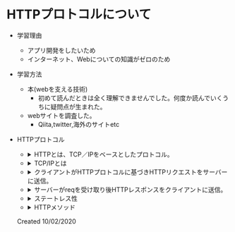 # HTTPプロトコルについて

- 学習理由
  - アプリ開発をしたいため
  - インターネット、Webについての知識がゼロのため

- 学習方法
  - 本(webを支える技術)
    - 初めて読んだときは全く理解できませんでした。何度か読んでいくうちに疑問点が生まれた。
  - webサイトを調査した。
    - Qiita,twitter,海外のサイトetc

- HTTPプロトコル
  -  <details><summary>HTTPとは、TCP／IPをベースとしたプロトコル。</summary><div>

      ```
       インターネットは階層プロトコルになっていて、インターネット層と呼ぶ。

       |           インターネット層          |
        -------------------------------------
        アプリケーション層| HTTP DNS SMTP etc        
         トランスポート層 |     TCP UDP      
         インテーネット層 |        IP        
        ネットワークインターフェイス層|イーサネット
      ```

      </div></details>
  - <details><summary>TCP/IPとは</summary><div>

      ```
      TCPとは、トランスポート層に存在し、接続先にコネクションを作る。IPからバラバラに送られてきたパケット(分割されたデータ)の抜けをチェックしデータの到着を保証する。

      IPとは、インターネット層に存在し、TCPポートを通じてパケットを送信する。(送信の順番は決まってない)
      ```

    </div></details> 
  - <details><summary>クライアントがHTTPプロトコルに基づきHTTPリクエストをサーバーに送信。</summary><div>

    ```
    1. リクエストメッセージの構築
    2. 送信
    3. レスポンスが返るまで待機
    4. レスポンスメッセージの受信
    5. 解析
    6. クライアントの目的のために必要な処理(レンタリング等) 
    ```

    </div></details>
  - <details><summary>サーバーがreqを受け取り後HTTPレスポンスをクライアントに送信。</summary><div>

    ```
    1. リクエストの待機
    2. リクエストを受信
    3. 解析
    4. 適切なアプリケーションプログラムへの処理の委譲
    5. レスポンスメッセージの構築
    6. 送信
    ```

    </div></details>
  - <details><summary>ステートレス性</summary><div>

    ```
    サーバーがクライアントアプリケーション状態を保存しない。

    アプリケーション状態とは、システムにログインしてからログアウトするまでのこと
    ※これは少し曖昧
    ```

    </div></details>
  - <details><summary>HTTPメソッド</summary><div>

    ```
    GET : 情報(リソース)を取得
    POST : 子リソースの作成、リソースへの追加
    PUT : リソースの更新、作成
    HEAD : リソースのヘッダのみ取得
    DELETE : リソースの削除
    OPTIONS : リソースがサポートしているメソッドの取得
    TRACE : ？
    CONNECT : ？

    ？部分は後日記載します
    ```

    </div></details>

  Created 10/02/2020 
